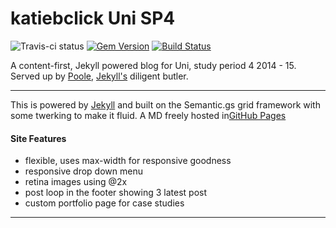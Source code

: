 katiebclick Uni SP4
=======
![Travis-ci status](http://travis-ci.org/roachhd/katiebclick.svg?gh-pages=66eee16)
[![Gem Version](https://badge.fury.io/rb/github-pages.svg)](http://badge.fury.io/rb/github-pages) [![Build Status](https://travis-ci.org/github/pages-gem.svg?branch=master)](https://travis-ci.org/github/pages-gem)

A content-first, Jekyll powered blog for Uni, study period 4 2014 - 15.
Served up by [Poole](http://getpoole.com/), [Jekyll's](http://jekyllrb.com/) diligent butler.


---

This is powered by [Jekyll](http://jekyllrb.com) and built on the Semantic.gs grid framework with some twerking to make it fluid. A MD freely hosted in[GitHub Pages](http://pages.github.com)

#### Site Features

- flexible, uses max-width for responsive goodness
- responsive drop down menu
- retina images using @2x
- post loop in the footer showing 3 latest post
- custom portfolio page for case studies

---
